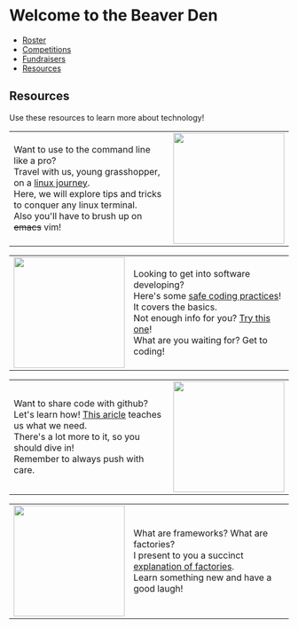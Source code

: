 # Welcome to the Beaver Den

- [Roster](https://samanthadoe.github.io/website/roster)
- [Competitions](https://samanthadoe.github.io/website/competitions)
- [Fundraisers](https://samanthadoe.github.io/website/fundraisers)
- [Resources](https://samanthadoe.github.io/website/resources)

## Resources
Use these resources to learn more about technology!

<table>
  <tr>
    <td>
      Want to use to the command line like a pro?
      <br/>Travel with us, young grasshopper, on a <a href="https://linuxjourney.com/">linux journey</a>.
      <br/>Here, we will explore tips and tricks to conquer any linux terminal.
      <br/>Also you'll have to brush up on <s>emacs</s> vim!
    </td>
    <td width="200">
      <img src='https://samanthadoe.github.io/website/images/penguin.png' width=200/>
    </td>
  </tr>
</table>
<table>
  <tr>
    <td>
      <img src='https://samanthadoe.github.io/website/images/coding.png' width=200/>
    </td>
    <td>
      Looking to get into software developing?
      <br/>Here's some <a href="https://github.com/softwaresecured/secure-code-review-checklist">safe coding practices</a>! It covers the basics.
      <br/>Not enough info for you? <a href="https://sipb.mit.edu/doc/safe-shell/">Try this one</a>!
      <br/>What are you waiting for? Get to coding!
    </td>
  </tr>
</table>
<table>
  <tr>
    <td>
      Want to share code with github?
      <br/>Let's learn how! <a href="https://product.hubspot.com/blog/git-and-github-tutorial-for-beginners">This aricle</a> teaches us what we need.
      <br/>There's a lot more to it, so you should dive in!
      <br/>Remember to always push with care.
    </td>
    <td width="200">
      <img src="https://samanthadoe.github.io/website/images/git.png" width=200/>
    </td>
  </tr>
</table>
<table>
  <tr>
    <td width="200">
      <img src='https://samanthadoe.github.io/website/images/factory.png' width=200/>
    </td>
    <td>
      What are frameworks? What are factories?
      <br/>I present to you a succinct <a href="https://web.archive.org/web/20141018110445/http://discuss.joelonsoftware.com/?joel.3.219431.12">explanation of factories</a>.
      <br/>Learn something new and have a good laugh!
    </td>
  </tr>
</table>



